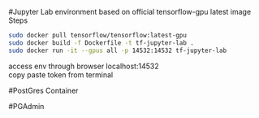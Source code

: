 




#Jupyter Lab environment based on official tensorflow-gpu latest image  
Steps  
``` bash
sudo docker pull tensorflow/tensorflow:latest-gpu  
sudo docker build -f Dockerfile -t tf-jupyter-lab .  
sudo docker run -it --gpus all -p 14532:14532 tf-jupyter-lab  
```  
access env through browser localhost:14532   
copy paste token from terminal  



#PostGres Container  






#PGAdmin  




